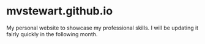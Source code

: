 # mvstewart.github.io
My personal website to showcase my professional skills.
I will be updating it fairly quickly in the following month.
